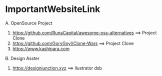 # ImportantWebsiteLink

A. OpenSource Project
1. https://github.com/RunaCapital/awesome-oss-alternatives ==> Project Clone
2. https://github.com/GorvGoyl/Clone-Wars ==> Project Clone
2. https://www.kashipara.com


B. Design Asster
1. https://designjunction.xyz ==> Ilustrator dsb
